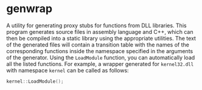 # genwrap

A utility for generating proxy stubs for functions from DLL libraries. This program generates source files in assembly language and C++, which can then be compiled into a static library using the appropriate utilities. 
The text of the generated files will contain a transition table with the names of the corresponding functions inside the namespace specified in the arguments of the generator. Using the `LoadModule` function, you can automatically load all the listed functions.
For example, a wrapper generated for `kernel32.dll` with namespace `kernel` can be called as follows:
```c
kernel::LoadModule();
```